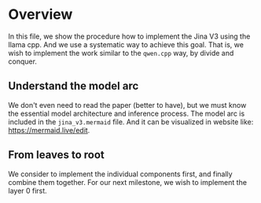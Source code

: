 # Overview
In this file, we show the procedure how to implement the Jina V3 using the llama cpp. And we use a systematic way to achieve this goal. That is, we wish to implement the work similar to the `qwen.cpp` way, by divide and conquer.

## Understand the model arc
We don't even need to read the paper (better to have), but we must know the essential model architecture and inference process. The model arc is included in the `jina_v3.mermaid` file. And it can be visualized in website like: https://mermaid.live/edit. 

## From leaves to root
We consider to implement the individual components first, and finally combine them together. For our next milestone, we wish to implement the layer 0 first.